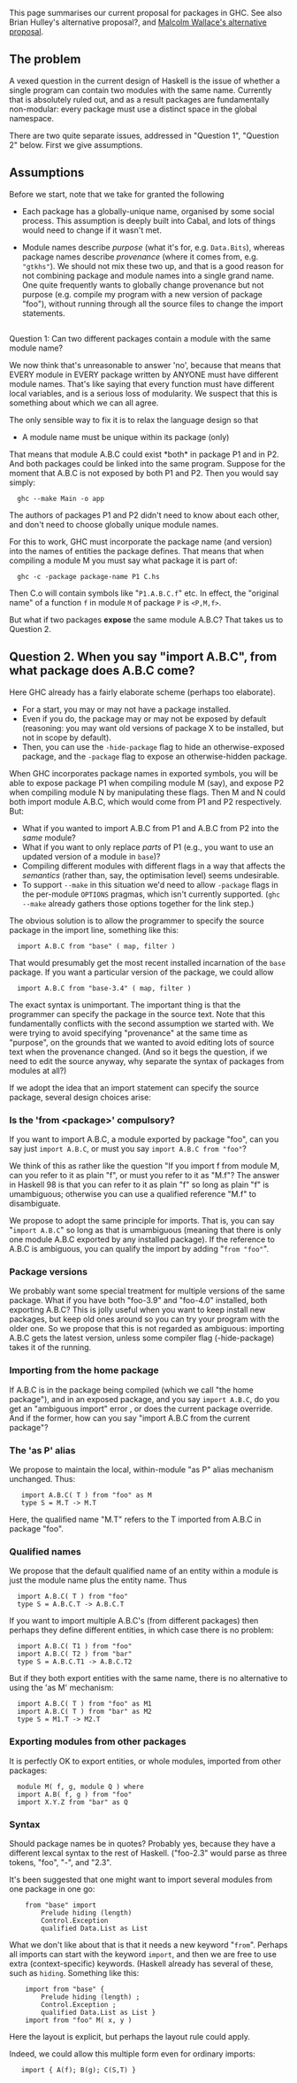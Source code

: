 



This page summarises our current proposal for packages in GHC. See also Brian Hulley's alternative proposal?, and [Malcolm Wallace's alternative proposal](ghc-packages-with-grafting).


## The problem



A vexed question in the current design of Haskell is the issue of whether a single program can contain two modules with the same name.  Currently that is absolutely ruled out, and as a result packages are fundamentally non-modular: every package must use a distinct space in the global namespace. 



There are two quite separate issues, addressed in "Question 1", "Question 2" below.  First we give assumptions.


## Assumptions



Before we start, note that we take for granted the following


- Each package has a globally-unique name, organised by some social process.  This assumption is deeply built into Cabal, and lots of things would need to change if it wasn't met.

- Module names describe *purpose* (what it's for, e.g. `Data.Bits`), whereas package names describe *provenance* (where it comes from, e.g. `"gtkhs"`).  We should not mix these two up, and that is a good reason for not combining package and module names into a single grand name.  One quite frequently wants to globally change provenance but not purpose (e.g. compile my program with a new version of package "foo"), without running through all the source files to change the import statements.

##
Question 1: Can two different packages contain a module with the same module name?



We now think that's unreasonable to answer 'no', because that means that EVERY module in EVERY package written by ANYONE must have different module names. That's like saying that every function must have different local variables, and is a serious loss of modularity.  We suspect that this is something about which we can all agree.



The only sensible way to fix it is to relax the language design so that


- A module name must be unique within its package (only)


That means that module A.B.C could exist \*both\* in package P1 and in P2. And both packages could be linked into the same program. Suppose for the moment that A.B.C is not exposed by both P1 and P2.  Then you would say simply:


```wiki
  ghc --make Main -o app
```


The authors of packages P1 and P2 didn't need to know about each other, and don't need to choose globally unique module names.



For this to work, GHC must incorporate the package name (and version) into the names of entities the package defines.  That means that when compiling a module M you must say what package it is part of:


```wiki
  ghc -c -package package-name P1 C.hs
```


Then C.o will contain symbols like "`P1.A.B.C.f`" etc.  In effect, the "original name" of a function `f` in module `M` of package `P` is `<P,M,f>`.



But what if two packages **expose** the same module A.B.C?  That takes us to Question 2.


## Question 2.  When you say "import A.B.C", from what package does A.B.C come?



Here GHC already has a fairly elaborate scheme (perhaps too elaborate).


- For a start, you may or may not have a package installed.  
- Even if you do, the package may or may not be exposed by default (reasoning: you may want old versions of package X to be installed, but not in scope by default).  
- Then, you can use the `-hide-package` flag to hide an otherwise-exposed package, and the `-package` flag to expose an otherwise-hidden package.


When GHC incorporates package names in exported symbols, you will be able to expose package P1 when compiling module M (say), and expose P2 when compiling module N by manipulating these flags.  Then M and N could both import module A.B.C, which would come from P1 and P2 respectively. But:


- What if you wanted to import A.B.C from P1 and A.B.C from P2 into the *same* module?
- What if you want to only replace *parts* of P1 (e.g., you want to use an updated version of a module in `base`)?
- Compiling different modules with different flags in a way that affects the *semantics* (rather than, say, the optimisation level) seems undesirable.
- To support `--make` in this situation we'd need to allow `-package` flags in the per-module `OPTIONS` pragmas, which isn't currently supported.  (`ghc --make` already gathers those options together for the link step.)


The obvious solution is to allow the programmer to specify the source package in the import line, something like this:


```wiki
  import A.B.C from "base" ( map, filter )
```


That would presumably get the most recent installed incarnation of the `base` package. If you want a particular version of the package, we could allow


```wiki
  import A.B.C from "base-3.4" ( map, filter )
```


The exact syntax is unimportant. The important thing is that the programmer can specify the package in the source text.  Note that this fundamentally conflicts with the second assumption we started with.  We were trying to avoid specifying "provenance" at the same time as "purpose", on the grounds that we wanted to avoid editing lots of source text when the provenance changed.  (And so it begs the question, if we need to edit the source anyway, why separate the syntax of packages from modules at all?)



If we adopt the idea that an import statement can specify the source package, several design choices arise:


### Is the 'from \<package\>' compulsory?



If you want to import A.B.C, a module exported by package "foo", can you say just `import A.B.C`, or must you say `import A.B.C from "foo"`?



We think of this as rather like the question "If you import f from module M, can you refer to it as plain "f", or must you refer to it as "M.f"?  The answer in Haskell 98 is that you can refer to it as plain "f" so long as plain "f" is umambiguous; otherwise you can use a qualified reference "M.f" to disambiguate.



We propose to adopt the same principle for imports. That is, you can say "`import A.B.C`" so long as that is umambiguous (meaning that there is only one module A.B.C exported by any installed package).  If the reference to A.B.C is ambiguous, you can qualify the import by adding "`from "foo"`".


### Package versions



We probably want some special treatment for multiple versions of the same package.  What if you have both "foo-3.9" and "foo-4.0" installed, both exporting A.B.C?  This is jolly useful when you want to keep install new packages, but keep old ones around so you can try your program with the older one.  So we propose that this is not regarded as ambiguous: importing A.B.C gets the latest version, unless some compiler flag (-hide-package) takes it of the running.


### Importing from the home package



If A.B.C is in the package being compiled (which we call "the home package"), and in an exposed package, and you say `import A.B.C`, do you get an "ambiguous import" error , or does the current package override.  And if the former, how can you say "import A.B.C from the current package"?


### The 'as P' alias



We propose to maintain the local, within-module "as P" alias mechanism unchanged.  Thus:


```wiki
   import A.B.C( T ) from "foo" as M
   type S = M.T -> M.T
```


Here, the qualified name "M.T" refers to the T imported from A.B.C in package "foo".


### Qualified names



We propose that the default qualified name of an entity within a module is just the module name plus the entity name.  Thus


```wiki
  import A.B.C( T ) from "foo" 
  type S = A.B.C.T -> A.B.C.T
```


If you want to import multiple A.B.C's (from different packages) then perhaps they define different entities, in which case there is no problem:


```wiki
  import A.B.C( T1 ) from "foo" 
  import A.B.C( T2 ) from "bar" 
  type S = A.B.C.T1 -> A.B.C.T2
```


But if they both export entities with the same name, there is no alternative to using the 'as M' mechanism:


```wiki
  import A.B.C( T ) from "foo" as M1
  import A.B.C( T ) from "bar" as M2
  type S = M1.T -> M2.T
```

### Exporting modules from other packages



It is perfectly OK to export entities, or whole modules, imported from other packages:


```wiki
  module M( f, g, module Q ) where
  import A.B( f, g ) from "foo"
  import X.Y.Z from "bar" as Q
```

### Syntax



Should package names be in quotes?  Probably yes, because they have a different lexcal syntax to the rest of Haskell.  ("foo-2.3" would parse as three tokens, "foo", "-",  and "2.3".  



It's been suggested that one might want to import several modules from one package in one go:


```wiki
    from "base" import
        Prelude hiding (length)
        Control.Exception
        qualified Data.List as List
```


What we don't like about that is that it needs a new keyword "`from`".  Perhaps all imports can start with the keyword `import`, and then we are free to use extra (context-specific) keywords.  (Haskell already has several of these, such as `hiding`.  Something like this:


```wiki
    import from "base" {
        Prelude hiding (length) ;
        Control.Exception ;
        qualified Data.List as List }
    import from "foo" M( x, y )
```


Here the layout is explicit, but perhaps the layout rule could apply.



Indeed, we could allow this multiple form even for ordinary imports:


```wiki
   import { A(f); B(g); C(S,T) }
```